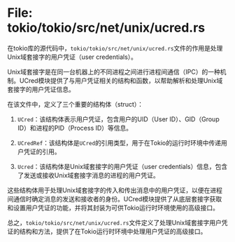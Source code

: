 # File: tokio/tokio/src/net/unix/ucred.rs

在tokio库的源代码中，`tokio/tokio/src/net/unix/ucred.rs`文件的作用是处理Unix域套接字的用户凭证（user credentials）。

Unix域套接字是在同一台机器上的不同进程之间进行进程间通信（IPC）的一种机制。UCred模块提供了与用户凭证相关的结构和函数，以帮助解析和处理Unix域套接字的用户凭证信息。

在该文件中，定义了三个重要的结构体（struct）：

1. `UCred`：该结构体表示用户凭证，包含用户的UID（User ID）、GID（Group ID）和进程的PID（Process ID）等信息。

2. `UCredRef`：该结构体是`UCred`的引用类型，用于在Tokio的运行时环境中传递用户凭证的引用。

3. `Ucred`：该结构体是Unix域套接字的用户凭证（user credentials）信息，包含了发送或接收Unix域套接字消息的进程的用户凭证。

这些结构体用于处理Unix域套接字的传入和传出消息中的用户凭证，以便在进程间通信时确定消息的发送和接收者的身份。UCred模块提供了从底层套接字获取和设置用户凭证的功能，并将其封装为可供Tokio运行时环境使用的高级接口。

总之，`tokio/tokio/src/net/unix/ucred.rs`文件定义了处理Unix域套接字用户凭证的结构和方法，提供了在Tokio运行时环境中处理用户凭证的高级接口。


